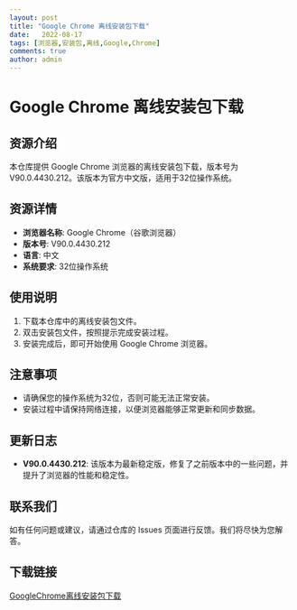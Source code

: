 ```yaml
---
layout: post
title: "Google Chrome 离线安装包下载"
date:   2022-08-17
tags: [浏览器,安装包,离线,Google,Chrome]
comments: true
author: admin
---
```

# Google Chrome 离线安装包下载

## 资源介绍

本仓库提供 Google Chrome 浏览器的离线安装包下载，版本号为 V90.0.4430.212。该版本为官方中文版，适用于32位操作系统。

## 资源详情

- **浏览器名称**: Google Chrome（谷歌浏览器）
- **版本号**: V90.0.4430.212
- **语言**: 中文
- **系统要求**: 32位操作系统

## 使用说明

1. 下载本仓库中的离线安装包文件。
2. 双击安装包文件，按照提示完成安装过程。
3. 安装完成后，即可开始使用 Google Chrome 浏览器。

## 注意事项

- 请确保您的操作系统为32位，否则可能无法正常安装。
- 安装过程中请保持网络连接，以便浏览器能够正常更新和同步数据。

## 更新日志

- **V90.0.4430.212**: 该版本为最新稳定版，修复了之前版本中的一些问题，并提升了浏览器的性能和稳定性。

## 联系我们

如有任何问题或建议，请通过仓库的 Issues 页面进行反馈。我们将尽快为您解答。

## 下载链接

[GoogleChrome离线安装包下载](https://pan.quark.cn/s/b47b44f53cd0)